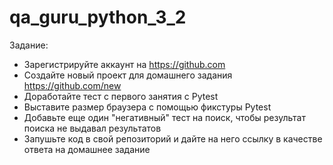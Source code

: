 # qa_guru_python_3_2
Задание:
- Зарегистрируйте аккаунт на https://github.com
- Создайте новый проект для домашнего задания https://github.com/new
- Доработайте тест с первого занятия с Pytest
- Выставите размер браузера с помощью фикстуры Pytest
- Добавьте еще один "негативный" тест на поиск, чтобы результат поиска не выдавал результатов
- Запушьте код в свой репозиторий и дайте на него ссылку в качестве ответа на домашнее задание
